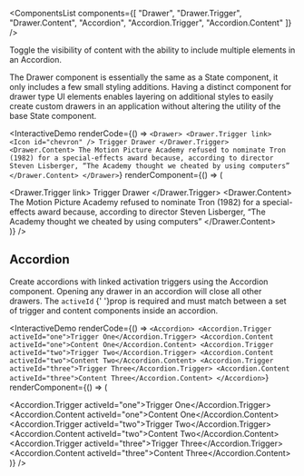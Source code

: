 <ComponentsList
  components={[
    "Drawer",
    "Drawer.Trigger",
    "Drawer.Content",
    "Accordion",
    "Accordion.Trigger",
    "Accordion.Content"
  ]}
/>

Toggle the visibility of content with the ability to include multiple elements
in an Accordion.

The Drawer component is essentially the same as a State component, it only
includes a few small styling additions. Having a distinct component for drawer
type UI elements enables layering on additional styles to easily create custom
drawers in an application without altering the utility of the base State
component.

<InteractiveDemo
  renderCode={() => `<Drawer>
  <Drawer.Trigger link>
    <Icon id="chevron" />
    Trigger Drawer
  </Drawer.Trigger>
  <Drawer.Content>
    The Motion Picture Academy refused to nominate Tron (1982) for a
    special-effects award because, according to director Steven Lisberger,
    “The Academy thought we cheated by using computers”
  </Drawer.Content>
</Drawer>`}
  renderComponent={() => (
    <div className="w-50">
      <Drawer>
        <Drawer.Trigger link>
          <Icon id="chevron" />
          Trigger Drawer
        </Drawer.Trigger>
        <Drawer.Content>
          The Motion Picture Academy refused to nominate Tron (1982) for a
          special-effects award because, according to director Steven Lisberger,
          “The Academy thought we cheated by using computers”
        </Drawer.Content>
      </Drawer>
    </div>
  )}
/>

## Accordion

Create accordions with linked activation triggers using the Accordion component.
Opening any drawer in an accordion will close all other drawers. The `activeId`
{' '}prop is required and must match between a set of trigger and content components
inside an accordion.

<InteractiveDemo
  renderCode={() => `<Accordion>
  <Accordion.Trigger activeId="one">Trigger One</Accordion.Trigger>
  <Accordion.Content activeId="one">Content One</Accordion.Content>
  <Accordion.Trigger activeId="two">Trigger Two</Accordion.Trigger>
  <Accordion.Content activeId="two">Content Two</Accordion.Content>
  <Accordion.Trigger activeId="three">Trigger Three</Accordion.Trigger>
  <Accordion.Content activeId="three">Content Three</Accordion.Content>
</Accordion>`}
  renderComponent={() => (
    <div className="w-50">
      <Accordion>
        <Accordion.Trigger activeId="one">Trigger One</Accordion.Trigger>
        <Accordion.Content activeId="one">Content One</Accordion.Content>
        <Accordion.Trigger activeId="two">Trigger Two</Accordion.Trigger>
        <Accordion.Content activeId="two">Content Two</Accordion.Content>
        <Accordion.Trigger activeId="three">Trigger Three</Accordion.Trigger>
        <Accordion.Content activeId="three">Content Three</Accordion.Content>
      </Accordion>
    </div>
  )}
/>

<PropsTabs activeComponent />
